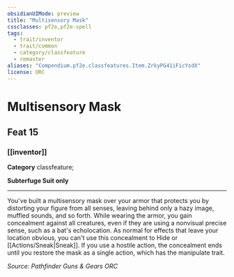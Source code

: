```yaml
---
obsidianUIMode: preview
title: "Multisensory Mask"
cssclasses: pf2e,pf2e-spell
tags:
  - trait/inventor
  - trait/common
  - category/classfeature
  - remaster
aliases: "Compendium.pf2e.classfeatures.Item.ZrkyPG41iFicYsdX"
license: ORC
---
```

# Multisensory Mask
## Feat 15
### [[inventor]]

**Category** classfeature; 




**Subterfuge Suit only**

* * *

You've built a multisensory mask over your armor that protects you by distorting your figure from all senses, leaving behind only a hazy image, muffled sounds, and so forth. While wearing the armor, you gain concealment against all creatures, even if they are using a nonvisual precise sense, such as a bat's echolocation. As normal for effects that leave your location obvious, you can't use this concealment to Hide or [[Actions/Sneak|Sneak]]. If you use a hostile action, the concealment ends until you restore the mask as a single action, which has the manipulate trait.

*Source: Pathfinder Guns & Gears*
*ORC*